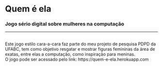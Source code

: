 # Quem é ela
<h3>Jogo sério digital sobre mulheres na computação</h3>
<hr>
<br>
Este jogo estilo cara-a-cara faz parte do meu projeto de pesquisa PDPD da UFABC, tem como objetivo resgatar e mostrar figuras femininas da área de exatas, entre elas a computação, como inspiração para meninas.
<br>
O jogo pode ser acessado pelo link: https://quem-e-ela.herokuapp.com
